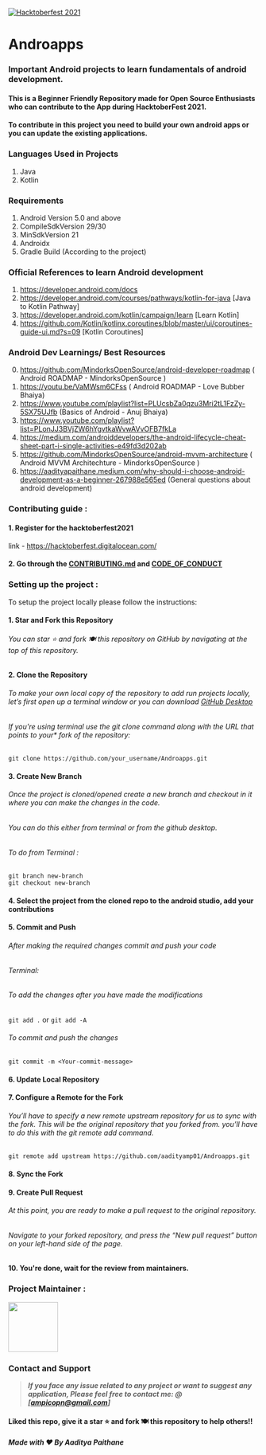 [![Hacktoberfest 2021](./assets/logo.png)](https://vinitshahdeo.dev/hacktoberfest-2021)

# Androapps

### Important Android projects to learn fundamentals of android development. 
#### This is a Beginner Friendly Repository made for Open Source Enthusiasts who can contribute to the App during HacktoberFest 2021. 
#### To contribute in this project you need to build your own android apps or you can update the existing applications. 


### Languages Used in Projects
1. Java
2. Kotlin


### Requirements
1. Android Version 5.0 and above
2. CompileSdkVersion 29/30
3. MinSdkVersion 21
4. Androidx
5. Gradle Build (According to the project)

### Official References to learn Android development
1. https://developer.android.com/docs
2. https://developer.android.com/courses/pathways/kotlin-for-java [Java to Kotlin Pathway]
3. https://developer.android.com/kotlin/campaign/learn [Learn Kotlin]
4. https://github.com/Kotlin/kotlinx.coroutines/blob/master/ui/coroutines-guide-ui.md?s=09 [Kotlin Coroutines]


### Android Dev Learnings/ Best Resources
0. https://github.com/MindorksOpenSource/android-developer-roadmap ( Android ROADMAP - MindorksOpenSource )
0. https://youtu.be/VaMWsm6CFss ( Android ROADMAP - Love Bubber Bhaiya)
1. https://www.youtube.com/playlist?list=PLUcsbZa0qzu3Mri2tL1FzZy-5SX75UJfb (Basics of Android - Anuj Bhaiya)
2. https://www.youtube.com/playlist?list=PLonJJ3BVjZW6hYgvtkaWvwAVvOFB7fkLa
3. https://medium.com/androiddevelopers/the-android-lifecycle-cheat-sheet-part-i-single-activities-e49fd3d202ab
4. https://github.com/MindorksOpenSource/android-mvvm-architecture ( Android MVVM Architechture -  MindorksOpenSource  )
5. https://aadityapaithane.medium.com/why-should-i-choose-android-development-as-a-beginner-267988e565ed (General questions about android development)

### Contributing guide :

#### 1. Register for the hacktoberfest2021

link - https://hacktoberfest.digitalocean.com/

#### 2. Go through the [CONTRIBUTING.md](https://github.com/aadityamp01/Androapps/blob/master/CONTRIBUTING.md) and [CODE_OF_CONDUCT](https://github.com/aadityamp01/Androapps/blob/master/CODE_OF_CONDUCT.md)


### Setting up the project :

To setup the project locally please follow the instructions:
#### 1. Star and Fork this Repository
###### You can star ⭐ and fork 🍽️ this repository on GitHub by navigating at the top of this repository.

#### 2. Clone the Repository
###### To make your own local copy of the repository to add run projects locally, let’s first open up a terminal window or you can download [GitHub Desktop](https://desktop.github.com/)

###### If you're using terminal use the git clone command along with the URL that points to your* fork of the repository:
```
git clone https://github.com/your_username/Androapps.git
```

#### 3. Create New Branch
###### Once the project is cloned/opened create a new branch and checkout in it where you can make the changes in the code.
###### You can do this either from terminal or from the github desktop.

###### To do from Terminal :
```
git branch new-branch
git checkout new-branch
```
#### 4. Select the project from the cloned repo to the android studio, add your contributions

#### 5. Commit and Push
###### After making the required changes commit and push your code
###### Terminal:
###### To add the changes after you have made the modifications
``` git add . ``` or ``` git add -A ```

###### To commit and push the changes
```
git commit -m <Your-commit-message>
```

#### 6. Update Local Repository
#### 7. Configure a Remote for the Fork
###### You’ll have to specify a new remote upstream repository for us to sync with the fork. This will be the original repository that you forked from. you’ll have to do this with the git remote add command.
```
git remote add upstream https://github.com/aadityamp01/Androapps.git
```
#### 8. Sync the Fork
#### 9. Create Pull Request
###### At this point, you are ready to make a pull request to the original repository.
###### Navigate to your forked repository, and press the “New pull request” button on your left-hand side of the page.

#### 10. You're done, wait for the review from maintainers.

### Project Maintainer :

<a href="https://github.com/aadityamp01"><img src="https://avatars.githubusercontent.com/u/51539518?v=4" width="100px" height="100px"></a>

### Contact and Support

> **_If you face any issue related to any project or want to suggest any application, Please feel free to contact me:   @ [ampicopn@gmail.com]_**

#### Liked this repo, give it a star ⭐ and fork 🍽️ this repository to help others!!


##### Made with ❤️ By Aaditya Paithane
